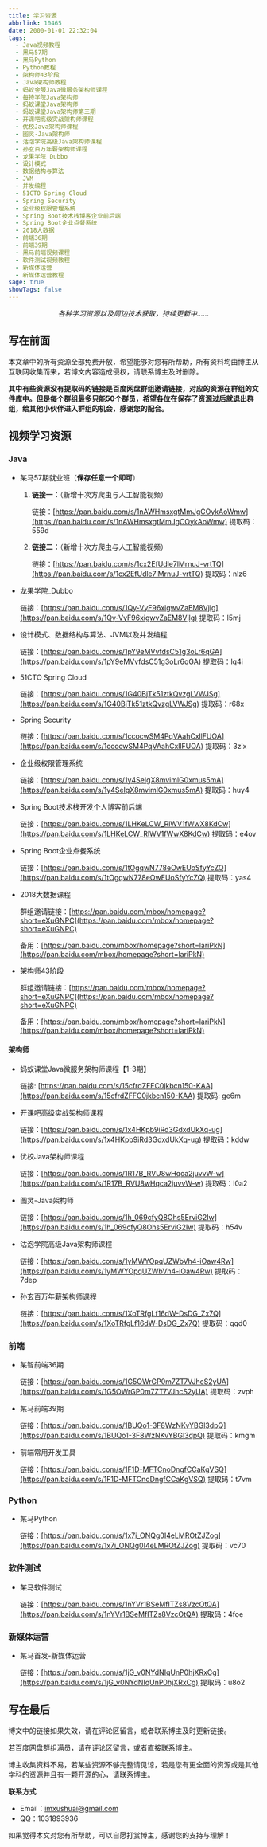 ```yaml
---
title: 学习资源
abbrlink: 10465
date: 2000-01-01 22:32:04
tags:
  - Java视频教程
  - 黑马57期
  - 黑马Python
  - Python教程
  - 架构师43阶段
  - Java架构师教程
  - 蚂蚁金服Java微服务架构师课程
  - 每特学院Java架构师
  - 蚂蚁课堂Java架构师
  - 蚂蚁课堂Java架构师第三期
  - 开课吧高级实战架构师课程
  - 优校Java架构师课程
  - 图灵-Java架构师
  - 沽泡学院高级Java架构师课程
  - 孙玄百万年薪架构师课程
  - 龙果学院 Dubbo
  - 设计模式
  - 数据结构与算法
  - JVM
  - 并发编程
  - 51CTO Spring Cloud
  - Spring Security
  - 企业级权限管理系统
  - Spring Boot技术栈博客企业前后端
  - Spring Boot企业点餐系统
  - 2018大数据
  - 前端36期
  - 前端39期
  - 黑马前端视频课程
  - 软件测试视频教程
  - 新媒体运营
  - 新媒体运营教程
sage: true
showTags: false
---
```


<center><i>各种学习资源以及周边技术获取，持续更新中......</i></center>

<!-- more -->

## 写在前面

本文章中的所有资源全部免费开放，希望能够对您有所帮助，所有资料均由博主从互联网收集而来，若博文内容造成侵权，请联系博主及时删除。

**其中有些资源没有提取码的链接是百度网盘群组邀请链接，对应的资源在群组的文件库中。但是每个群组最多只能50个群员，希望各位在保存了资源过后就退出群组，给其他小伙伴进入群组的机会，感谢您的配合。**

## 视频学习资源

### Java

- 某马57期就业班（**保存任意一个即可**）

  1. **链接一：**（新增十次方爬虫与人工智能视频）

     链接：[https://pan.baidu.com/s/1nAWHmsxgtMmJgCOykAoWmw](https://pan.baidu.com/s/1nAWHmsxgtMmJgCOykAoWmw)
     提取码：559d

  2. **链接二：**（新增十次方爬虫与人工智能视频）

     链接：[https://pan.baidu.com/s/1cx2EfUdle7lMrnuJ-vrtTQ](https://pan.baidu.com/s/1cx2EfUdle7lMrnuJ-vrtTQ)
     提取码：nlz6

- 龙果学院_Dubbo

  链接：[https://pan.baidu.com/s/1Qy-VyF96xigwvZaEM8Vjlg](https://pan.baidu.com/s/1Qy-VyF96xigwvZaEM8Vjlg)
  提取码：l5mj

- 设计模式、数据结构与算法、JVM以及并发编程

  链接：[https://pan.baidu.com/s/1pY9eMVvfdsC51g3oLr6qGA](https://pan.baidu.com/s/1pY9eMVvfdsC51g3oLr6qGA)
  提取码：lq4i

- 51CTO Spring Cloud

  链接：[https://pan.baidu.com/s/1G40BjTk51ztkQvzgLVWJSg](https://pan.baidu.com/s/1G40BjTk51ztkQvzgLVWJSg)
  提取码：r68x

- Spring Security

  链接：[https://pan.baidu.com/s/1ccocwSM4PqVAahCxllFUOA](https://pan.baidu.com/s/1ccocwSM4PqVAahCxllFUOA)
  提取码：3zix

- 企业级权限管理系统

  链接：[https://pan.baidu.com/s/1y4SeIgX8mvimlG0xmus5mA](https://pan.baidu.com/s/1y4SeIgX8mvimlG0xmus5mA)
  提取码：huy4

- Spring Boot技术栈开发个人博客前后端

  链接：[https://pan.baidu.com/s/1LHKeLCW_RlWV1fWwX8KdCw](https://pan.baidu.com/s/1LHKeLCW_RlWV1fWwX8KdCw)
  提取码：e4ov

- Spring Boot企业点餐系统

  链接：[https://pan.baidu.com/s/1tOgqwN778eOwEUoSfyYcZQ](https://pan.baidu.com/s/1tOgqwN778eOwEUoSfyYcZQ)
  提取码：yas4

- 2018大数据课程

  群组邀请链接：[https://pan.baidu.com/mbox/homepage?short=eXuGNPC](https://pan.baidu.com/mbox/homepage?short=eXuGNPC)
  
  备用：[https://pan.baidu.com/mbox/homepage?short=lariPkN](https://pan.baidu.com/mbox/homepage?short=lariPkN)

- 架构师43阶段

  群组邀请链接：[https://pan.baidu.com/mbox/homepage?short=eXuGNPC](https://pan.baidu.com/mbox/homepage?short=eXuGNPC)
  
  备用：[https://pan.baidu.com/mbox/homepage?short=lariPkN](https://pan.baidu.com/mbox/homepage?short=lariPkN)


#### 架构师

- 蚂蚁课堂Java微服务架构师课程【1-3期】

  链接: [https://pan.baidu.com/s/15cfrdZFFC0jkbcn150-KAA](https://pan.baidu.com/s/15cfrdZFFC0jkbcn150-KAA)
  提取码: ge6m

- 开课吧高级实战架构师课程

  链接：[https://pan.baidu.com/s/1x4HKpb9iRd3GdxdUkXq-ug](https://pan.baidu.com/s/1x4HKpb9iRd3GdxdUkXq-ug)
  提取码：kddw

- 优校Java架构师课程

  链接：[https://pan.baidu.com/s/1R17B_RVU8wHqca2juvvW-w](https://pan.baidu.com/s/1R17B_RVU8wHqca2juvvW-w)
  提取码：l0a2

- 图灵-Java架构师

  链接：[https://pan.baidu.com/s/1h_069cfyQ8Ohs5ErviG2Iw](https://pan.baidu.com/s/1h_069cfyQ8Ohs5ErviG2Iw)
  提取码：h54v

- 沽泡学院高级Java架构师课程

  链接：[https://pan.baidu.com/s/1yMWYOpqUZWbVh4-iOaw4Rw](https://pan.baidu.com/s/1yMWYOpqUZWbVh4-iOaw4Rw)
  提取码：7dep

- 孙玄百万年薪架构师课程

  链接：[https://pan.baidu.com/s/1XoTRfgLf16dW-DsDG_Zx7Q](https://pan.baidu.com/s/1XoTRfgLf16dW-DsDG_Zx7Q)
  提取码：qqd0

### 前端

- 某智前端36期

  链接：[https://pan.baidu.com/s/1G5OWrGP0m7ZT7VJhcS2yUA](https://pan.baidu.com/s/1G5OWrGP0m7ZT7VJhcS2yUA)
  提取码：zvph

- 某马前端39期

  链接：[https://pan.baidu.com/s/1BUQo1-3F8WzNKvYBGl3dpQ](https://pan.baidu.com/s/1BUQo1-3F8WzNKvYBGl3dpQ)
  提取码：kmgm

- 前端常用开发工具

  链接：[https://pan.baidu.com/s/1F1D-MFTCnoDngfCCaKgVSQ](https://pan.baidu.com/s/1F1D-MFTCnoDngfCCaKgVSQ)
  提取码：t7vm



### Python

- 某马Python

  链接：[https://pan.baidu.com/s/1x7i_ONQg0I4eLMROtZJZog](https://pan.baidu.com/s/1x7i_ONQg0I4eLMROtZJZog)
  提取码：vc70



### 软件测试

- 某马软件测试

  链接：[https://pan.baidu.com/s/1nYVr1BSeMfITZs8VzcOtQA](https://pan.baidu.com/s/1nYVr1BSeMfITZs8VzcOtQA)
  提取码：4foe



### 新媒体运营

- 某马首发-新媒体运营

  链接：[https://pan.baidu.com/s/1jG_v0NYdNIqUnP0hjXRxCg](https://pan.baidu.com/s/1jG_v0NYdNIqUnP0hjXRxCg)
  提取码：u8o2



## 写在最后

博文中的链接如果失效，请在评论区留言，或者联系博主及时更新链接。

若百度网盘群组满员，请在评论区留言，或者直接联系博主。

博主收集资料不易，若某些资源不够完整请见谅，若是您有更全面的资源或是其他学科的资源并且有一颗开源的心，请联系博主。

**联系方式**

- Email：imxushuai@gmail.com
- QQ：1031893936

如果觉得本文对您有所帮助，可以自愿打赏博主，感谢您的支持与理解！
